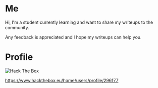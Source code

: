 # Me

Hi, I'm a student currently learning and want to share my writeups to the community. 

Any feedback is appreciated and I hope my writeups can help you.



# Profile

 <img src="http://www.hackthebox.eu/badge/image/296177" alt="Hack The Box"> 

https://www.hackthebox.eu/home/users/profile/296177

